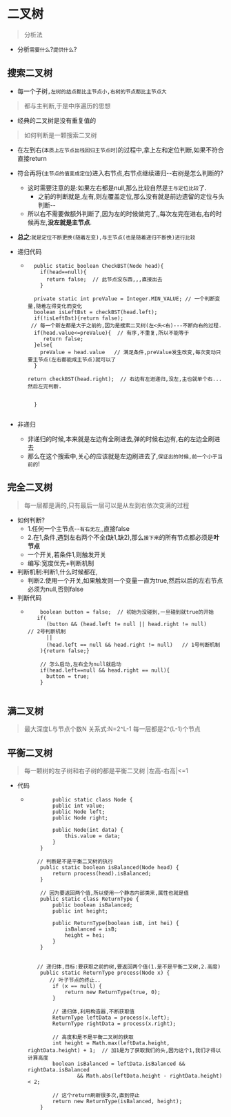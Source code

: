 # 二叉树
> 分析法
- 分析`需要什么`?`提供什么`?

## 搜索二叉树
- 每一个子树`,左树的结点都比主节点小,右树的节点都比主节点大`
> 都与主判断,于是中序遍历的思想  
- 经典的二叉树是没有重复值的
> 如何判断是一颗搜索二叉树
- 在左到右(`本质上左节点出栈回归主节点时`)的过程中,拿上左和定位判断,如果不符合直接return
- 符合再将(`主节点的值变成定位`)进入右节点,右节点继续递归--右树是怎么判断的?
  - 这时需要注意的是:如果左右都是null,那么比较自然是`主与定位比较`了.
    - 之前的判断就是,左有,则左覆盖定位,那么没有就是前边遗留的定位与头判断--
  - 所以右不需要做额外判断了,因为左的时候做完了,,每次左完在进右,右的时候再左,**没左就是主节点**.        
- **总之**:`就是定位不断更换(随着左变),与主节点(也是随着递归不断换)进行比较`

- 递归代码
  - ```
      public static boolean CheckBST(Node head){
        if(head==null){
          return false;  // 此节点没东西,,,直接出去
        }
    
      private static int preValue = Integer.MIN_VALUE; // 一个判断变量,随着左得变化而变化
      boolean isLeftBst = checkBST(head.left);
      if(!isLeftBst){return false);
     // 每一个新左都是大于之前的,因为是搜索二叉树(左<头<右)---不断向右的过程.
      if(head.value<=preValue){  // 有序,不重复,所以不能等于
         return false;
      }else{
        preValue = head.value   // 满足条件,preValue发生改变,每次变动只要主节点(左右都能成主节点)就可以了
      }
    
    return checkBST(head.right);  // 右边有左进递归,没左,主也就单个右...然后左完判断.
      
      
      } 
    
    
    ```

- 非递归
  - 非递归的时候,本来就是左边有全刷进去,弹的时候右边有,右的左边全刷进去
  - 那么在这个搜索中,关心的应该就是左边刷进去了,`保证出的时候,前一个小于当前的`!



## 完全二叉树
> 每一层都是满的,只有最后一层可以是从左到右依次变满的过程
- 如何判断?
  - 1.任何一个主节点--`有右无左`,,直接false
  - 2.在1,条件,遇到左右两个不全(缺1,缺2),那么`接下来`的所有节点都必须是**叶节点**
  - 一个开关,若条件1,则触发开关
  - 编写:宽度优先+判断机制
- 判断机制:判断1,什么时候都在, 
  - 判断2.使用一个开关,如果触发则一个变量一直为true,然后以后的左右节点必须为null,否则false
- 判断代码 
  - ```
        boolean button = false;  // 初始为没碰到,一旦碰到就true的开始
       if(
          (button && (head.left != null || head.right != null)    // 2号判断机制
          || 
          (head.left == null && head.right != null)   // 1号判断机制
        ){return false;}
    
        // 怎么启动,左右全为null就启动
        if(head.left==null && head.right == null){
          button = true;
        }
     
    
    ```


## 满二叉树
> 最大深度L与节点个数N
> 关系式:N=2^L-1
> 每一层都是2^(L-1)个节点 


## 平衡二叉树
> 每一颗树的左子树和右子树的都是平衡二叉树
> |左高-右高|<=1


- 代码
  - ```
            public static class Node {
            public int value;
            public Node left;
            public Node right;
    
            public Node(int data) {
                this.value = data;
            }
        }
    
       // 判断是不是平衡二叉树的执行
        public static boolean isBalanced(Node head) {
            return process(head).isBalanced;
        }
    
        // 因为要返回两个值,所以使用一个静态内部类来,属性也就是值
        public static class ReturnType {
            public boolean isBalanced;
            public int height;
    
            public ReturnType(boolean isB, int hei) {
                isBalanced = isB;
                height = hei;
            }
        }
    
    
       // 递归体,目标:要获取之前的树,要返回两个值(1.是不是平衡二叉树,2.高度)
        public static ReturnType process(Node x) {
           // 叶子节点的终止..
            if (x == null) {
                return new ReturnType(true, 0);
            }
            
            // 递归体,利用构造器,不断获取值
            ReturnType leftData = process(x.left);
            ReturnType rightData = process(x.right);
    
            // 高度和是不是平衡二叉树的获取
            int height = Math.max(leftData.height, rightData.height) + 1;  // 加1是为了获取我们的头,因为这个1,我们才得以计算高度
            boolean isBalanced = leftData.isBalanced && rightData.isBalanced
                    && Math.abs(leftData.height - rightData.height) < 2;
          
            // 这个return刷新很多次,直到停止
            return new ReturnType(isBalanced, height);
        }
        
    
    ```

